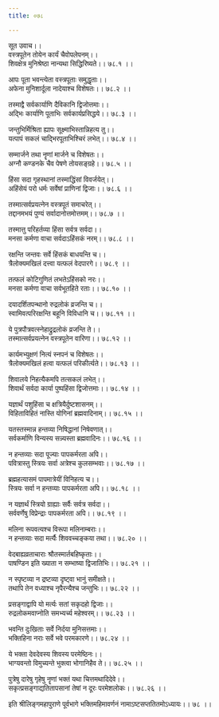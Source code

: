 ```yaml
---
title: ०७८

---
```

सूत उवाच।।  
वस्त्रपूतेन तोयेन कार्यं चैवोपलेपनम्।।  
शिवक्षेत्र मुनिश्रेष्ठा नान्यथा सिद्धिरिष्यते।। ७८.१ ।।  
  
आपः पूता भवन्त्येता वस्त्रपूताः समुद्धृताः।।  
अफेना मुनिशार्दूला नादेयाश्च विशेषतः।। ७८.२ ।।  
  
तस्माद्वै सर्वकार्याणि दैविकानि द्विजोत्तमाः।।  
अद्भिः कार्याणि पूताभिः सर्वकार्यप्रसिद्धये।। ७८.३ ।।  
  
जन्तुभिर्मिश्रिता ह्यापः सूक्ष्माभिस्तान्निहत्य तु।।  
यत्पापं सकलं चाद्भिरपूताभिश्चिरं लभेत्।। ७८.४ ।।  
  
सम्मार्जने तथा नॄणां मार्जने च विशेषतः।।  
अग्नौ कण्डनके चैव पेषणे तोयसङ्ग्रहे।। ७८.५ ।।  
  
हिंसा सदा गृहस्थानां तस्माद्धिंसां विवर्जयेत्।।  
अहिंसेयं परो धर्मः सर्वेषां प्राणिनां द्विजाः।। ७८.६ ।।  
  
तस्मात्सर्वप्रयत्नेन वस्त्रपूतं समाचरेत्।।  
तद्दानमभयं पुण्यं सर्वादानोत्तमोत्तमम्।। ७८.७ ।।  
  
तस्मात्तु परिहर्तव्या हिंसा सर्वत्र सर्वदा।।  
मनसा कर्मणा वाचा सर्वदाऽहिंसकं नरम्।। ७८.८ ।।  
  
रक्षन्ति जन्तवः सर्वे हिंसकं बाधयन्ति च।।  
त्रैलोक्यमखिलं दत्त्वा यत्फलं वेदपारगे।। ७८.९ ।।  
  
तत्फलं कोटिगुणितं लभतेऽहिंसको नरः।।  
मनसा कर्मणा वाचा सर्वभूतहिते रताः।। ७८.१० ।।  
  
दयादर्शितपन्थानो रुद्रलोकं व्रजन्ति च।।  
स्वामिवत्परिरक्षन्ति बहूनि विविधानि च।। ७८.११ ।।  
  
ये पुत्रपौत्रवत्स्नेहाद्रुद्रलोकं व्रजन्ति ते।।  
तस्मात्सर्वप्रयत्नेन वस्त्रपूतेन वारिणा।। ७८.१२ ।।  
  
कार्यमभ्युक्षणं नित्यं स्नपनं च विशेषतः।।  
त्रैलोक्यमखिलं हत्वा यत्फलं परिकीर्त्यते।। ७८.१३ ।।  
  
शिवालये निहत्यैकमपि तत्सकलं लभेत्।।  
शिवार्थं सर्वदा कार्या पुष्पहिंसा द्विजोत्तमाः।। ७८.१४ ।।  
  
यज्ञार्थं पशुहिंसा च क्षत्रियैर्दुष्टशासनम्।।  
विहिताविहितं नास्ति योगिनां ब्रह्मवादिनाम्।। ७८.१५ ।।  
  
यतस्तस्मान्न हन्तव्या निषिद्धानां निषेवणात्।।  
सर्वकर्माणि विन्यस्य सन्न्यस्ता ब्रह्मवादिनः।। ७८.१६ ।।  
  
न हन्तव्याः सदा पूज्याः पापकर्मरता अपि।।  
पवित्रास्तु स्त्रियः सर्वा अत्रेश्च कुलसम्भवाः।। ७८.१७ ।।  
  
ब्रह्महत्यासमं पापमात्रेयीं विनिहत्य च।।  
स्त्रियः सर्वा न हन्तव्याः पापकर्मरता अपि।। ७८.१८ ।।  
  
न यज्ञार्थं स्त्रियो ग्राह्याः सर्वैः सर्वत्र सर्वदा।।  
सर्ववर्णेषु विप्रेन्द्राः पापकर्मरता अपि।। ७८.१९ ।।  
  
मलिना रूपवत्यश्च विरूपा मलिनाम्बराः।।  
न हन्तव्याः सदा मर्त्यैः शिववच्चङ्कया तथा।। ७८.२० ।।  
  
वेदबाह्यव्रताचाराः श्रौतस्मार्तबहिष्कृताः।।  
पाषण्डिन इति ख्याता न सम्भाष्या द्विजातिभिः।। ७८.२१ ।।  
  
न स्पृष्टव्या न द्रष्टव्या दृष्ट्वा भानुं समीक्षते।।  
तथापि तेन वध्याश्च नृपैरन्यैश्च जन्तुभिः।। ७८.२२ ।।  
  
प्रसङ्गाद्वापि यो मर्त्यः सतां सकृदहो द्विजाः।।  
रुद्रलोकमवाप्नोति समभ्यर्च्य महेश्वरम्।। ७८.२३ ।।  
  
भवन्ति दुःखिताः सर्वे निर्दया मुनिसत्तमाः।।  
भक्तिहिना नराः सर्वे भवे परमकारणे।। ७८.२४ ।।  
  
ये भक्ता देवदेवस्य शिवस्य परमेष्ठिनः।।  
भाग्यवन्तो विमुच्यन्ते भुक्त्वा भोगानिहैव ते।। ७८.२५ ।।  
  
पुत्रेषु दारेषु गृहेषु नॄणां भक्तं यथा चित्तमथादिदेवे।।  
सकृत्प्रसङ्गाद्यतितापसानां तेषां न दूरः परमेशलोकः।। ७८.२६ ।।  
  
इति श्रीलिङ्गमहापुराणे पूर्वभागे भक्तिमहिमावर्णनं नामाऽष्टसप्ततितमोऽध्यायः।। ७८ ।।